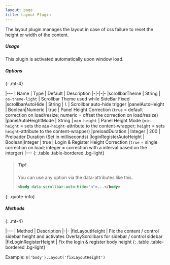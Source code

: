 ```yaml
---
layout: page
title: Layout Plugin
---
```


The layout plugin manages the layout in case of css failure to reset the height or width of the content.

##### Usage
This plugin is activated automatically upon window load.

##### Options
{: .mt-4}

|---
| Name | Type | Default | Description
|-|-|-|-
|scrollbarTheme | String | `os-theme-light` | Scrollbar Theme used while SideBar Fixed
|scrollbarAutoHide | String | `l` | Scrollbar auto-hide trigger
|panelAutoHeight | Boolean\|Numeric | true | Panel Height Correction (`true` = default correction on load/resize; numeric = offset the correction on load/resize)
|panelAutoHeightMode | String | `min-height` | Panel Height Mode (`min-height` = sets the `min-height`-attribute to the content-wrapper; `height` = sets `height`-attribute to the content-wrapper)
|preloadDuration | Integer | 200 | Preloader Duration (Set in milliseconds)
|loginRegisterAutoHeight | Boolean\|Integer | true | Login & Register Height Correction (`true` = single correction on load; integer = correction with a interval based on the interger)
|---
{: .table .table-bordered .bg-light}

> ##### Tip!
> You can use any option via the data-attributes like this.
> ```html
> <body data-scrollbar-auto-hide="n">...</body>
> ```
{: .quote-info}

##### Methods
{: .mt-4}

|---
| Method | Description
|-|-
|fixLayoutHeight | Fix the content / control sidebar height and activates OverlayScrollbars for sidebar / control sidebar
|fixLoginRegisterHeight | Fix the login & register body height
{: .table .table-bordered .bg-light}

Example: `$('body').Layout('fixLayoutHeight')`
